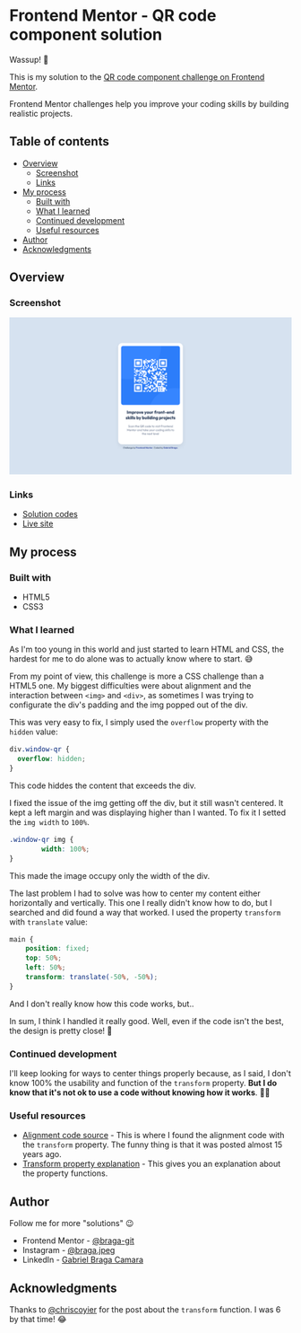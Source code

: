# Frontend Mentor - QR code component solution

Wassup! :call_me_hand:	

This is my solution to the [QR code component challenge on Frontend Mentor](https://www.frontendmentor.io/challenges/qr-code-component-iux_sIO_H). 

Frontend Mentor challenges help you improve your coding skills by building realistic projects. 

## Table of contents

- [Overview](#overview)
  - [Screenshot](#screenshot)
  - [Links](#links)
- [My process](#my-process)
  - [Built with](#built-with)
  - [What I learned](#what-i-learned)
  - [Continued development](#continued-development)
  - [Useful resources](#useful-resources)
- [Author](#author)
- [Acknowledgments](#acknowledgments)

## Overview

### Screenshot

![My solution](https://github.com/braga-git/frontendmentor-qrcode-component/blob/main/design/mydesktop-design.png)

### Links

- [Solution codes](https://github.com/braga-git/frontendmentor-qrcode-component)
- [Live site](https://braga-git.github.io/frontendmentor-qrcode-component/)

## My process

### Built with

- HTML5
- CSS3

### What I learned

As I'm too young in this world and just started to learn HTML and CSS, the hardest for me to do alone was to actually know where to start. :sweat_smile:	

From my point of view, this challenge is more a CSS challenge than a HTML5 one. My biggest difficulties were about alignment and the interaction between `<img>` and `<div>`, as sometimes I was trying to configurate the div's padding and the img popped out of the div. 

This was very easy to fix, I simply used the `overflow` property with the `hidden` value:

```css
div.window-qr {
  overflow: hidden;
} 
```

This code hiddes the content that exceeds the div. 

I fixed the issue of the img getting off the div, but it still wasn't centered. It kept a left margin and was displaying higher than I wanted. To fix it I setted the `img width` to `100%`.

```css
.window-qr img {
        width: 100%;
}
```

This made the image occupy only the width of the div.

The last problem I had to solve was how to center my content either horizontally and vertically. This one I really didn't know how to do, but I searched and did found a way that worked. I used the property `transform` with `translate` value:

```css
main {
    position: fixed;
    top: 50%;
    left: 50%;
    transform: translate(-50%, -50%);
}
```

And I don't really know how this code works, but..

In sum, I think I handled it really good. Well, even if the code isn't the best, the design is pretty close! :rofl:		

### Continued development

I'll keep looking for ways to center things properly because, as I said, I don't know 100% the usability and function of the `transform` property. **But I do know that it's not ok to use a code without knowing how it works**. :man_shrugging:	

### Useful resources

- [Alignment code source](https://css-tricks.com/quick-css-trick-how-to-center-an-object-exactly-in-the-center/) - This is where I found the alignment code with the `transform` property. The funny thing is that it was posted almost 15 years ago.
- [Transform property explanation](https://developer.mozilla.org/en-US/docs/Web/CSS/transform) - This gives you an explanation about the property functions.

## Author

Follow me for more "solutions" :wink: 

- Frontend Mentor - [@braga-git](https://www.frontendmentor.io/profile/braga-git)
- Instagram - [@braga.jpeg](https://www.instagram.com/braga.jpeg/)
- LinkedIn - [Gabriel Braga Camara](https://www.linkedin.com/in/gabrielbragacamara/)

## Acknowledgments

Thanks to [@chriscoyier](https://github.com/chriscoyier) for the post about the `transform` function. I was 6 by that time! :joy:
